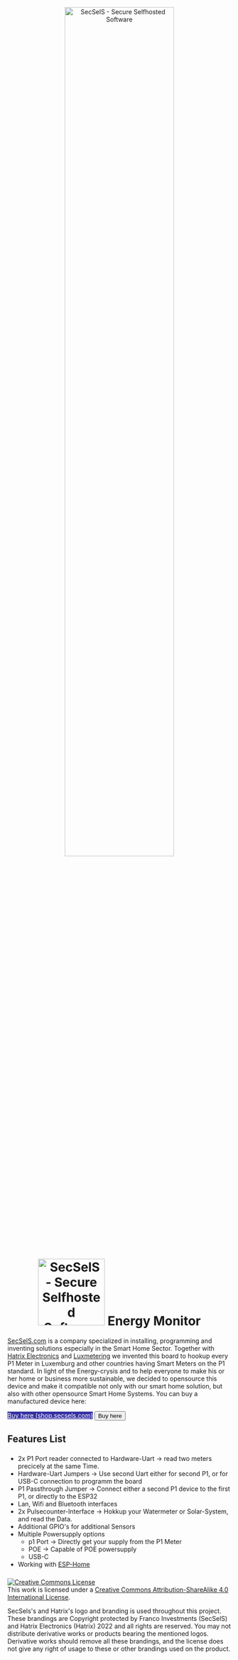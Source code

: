 <p align="center"><a href="https://secsels.com"><img src="https://github.com/SecSelS/assets/blob/main/copyright_protected_assets/3_PNG.png" alt="SecSelS - Secure Selfhosted Software" width="70%" height= "auto"><a><p>
  <p margin: 35px></p>
<br>
</br>
<h1 align="center" text-align="center" display="center"><a href="https://secsels.com"><img src="https://github.com/SecSelS/assets/blob/main/copyright_protected_assets/SecSi.png" alt="SecSelS - Secure Selfhosted Software" width="150px"><a> Energy Monitor</h1>

<a href="https://secsels.com">SecSelS.com</a> is a company specialized in installing, programming and inventing solutions especially in the Smart Home Sector. Together with <a href="http://hatrixelectronics.com">Hatrix Electronics</a>  and <a href="https://www.luxmetering.lu/">Luxmetering</a> we invented this board to hookup every P1 Meter in Luxemburg and other countries having Smart Meters on the P1 standard. In light of the Energy-crysis and to help everyone to make his or her home or business more sustainable, we decided to opensource this device and make it compatible not only with our smart home solution, but also with other opensource Smart Home Systems. You can buy a manufactured device here:

<a href="https://shop.secsels.com" style="button;background:#3630a3;color:white;">Buy here (shop.secsels.com)</a>
<button type="button" name="button" class="btn" href="https://shop.secsels.com">Buy here</button>

## Features List ##
###
* 2x P1 Port reader connected to Hardware-Uart -> read two meters precicely at the same Time.
* Hardware-Uart Jumpers -> Use second Uart either for second P1, or for USB-C connection to programm the board
* P1 Passthrough Jumper -> Connect either a second P1 device to the first P1, or directly to the ESP32
* Lan, Wifi and Bluetooth interfaces
* 2x Pulsecounter-Interface -> Hokkup your Watermeter or Solar-System, and read the Data.
* Additional GPIO's for additional Sensors
* Multiple Powersupply options
  * p1 Port -> Directly get your supply from the P1 Meter
  * POE -> Capable of POE powersupply
  * USB-C
* Working with <a href="https://esphome.io/">ESP-Home</a>
###
  

<a rel="license" href="http://creativecommons.org/licenses/by-sa/4.0/"><img alt="Creative Commons License" style="border-width:0" src="https://i.creativecommons.org/l/by-sa/4.0/88x31.png" /></a><br />This work is licensed under a <a rel="license" href="http://creativecommons.org/licenses/by-sa/4.0/">Creative Commons Attribution-ShareAlike 4.0 International License</a>.

SecSels's and Hatrix's logo and branding is used throughout this project. These brandings are Copyright protected by Franco Investments (SecSelS) and Hatrix Electronics (Hatrix) 2022 and all rights are reserved. You may not distribute derivative works or products bearing the mentioned logos. Derivative works should remove all these brandings, and the license does not give any right of usage to these or other brandings used on the product.
